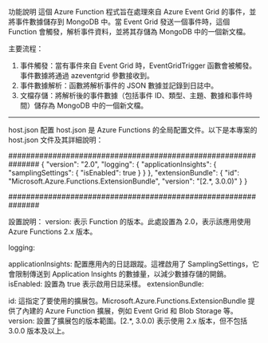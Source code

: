 功能說明
這個 Azure Function 程式旨在處理來自 Azure Event Grid 的事件，並將事件數據儲存到 MongoDB 中。當 Event Grid 發送一個事件時，這個 Function 會觸發，解析事件資料，並將其存儲為 MongoDB 中的一個新文檔。

主要流程：
1. 事件觸發：當有事件來自 Event Grid 時，EventGridTrigger 函數會被觸發。事件數據將通過 azeventgrid 參數接收到。
2. 事件數據解析：函數將解析事件的 JSON 數據並記錄到日誌中。
3. 文檔存儲：將解析後的事件數據（包括事件 ID、類型、主題、數據和事件時間）儲存為 MongoDB 中的一個新文檔。


----------------------------------------------------------------------------------------------------------------------

host.json 配置
host.json 是 Azure Functions 的全局配置文件。以下是本專案的 host.json 文件及其詳細說明：

###############################################################
{
  "version": "2.0",
  "logging": {
      "applicationInsights": {
          "samplingSettings": {
              "isEnabled": true
          }
      }
  },
  "extensionBundle": {
      "id": "Microsoft.Azure.Functions.ExtensionBundle",
      "version": "[2.*, 3.0.0)"
  }
}

###############################################################

設置說明：
version: 表示 Function 的版本。此處設置為 2.0，表示該應用使用 Azure Functions 2.x 版本。

logging:

applicationInsights: 配置應用內的日誌跟蹤。這裡啟用了 SamplingSettings，它會限制傳送到 Application Insights 的數據量，以減少數據存儲的開銷。
isEnabled: 設置為 true 表示啟用日誌采樣。
extensionBundle:

id: 這指定了要使用的擴展包。Microsoft.Azure.Functions.ExtensionBundle 提供了內建的 Azure Function 擴展，例如 Event Grid 和 Blob Storage 等。
version: 設置了擴展包的版本範圍。[2.*, 3.0.0) 表示使用 2.x 版本，但不包括 3.0.0 版本及以上。

